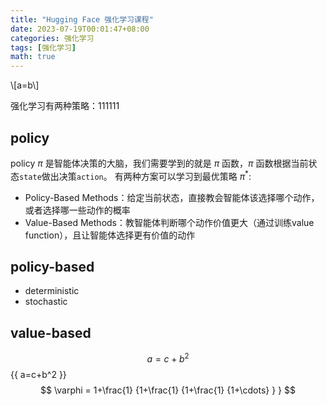 ```yaml
---
title: "Hugging Face 强化学习课程"
date: 2023-07-19T00:01:47+08:00
categories: 强化学习
tags: [强化学习]
math: true
---
```


\\[a=b\\]

强化学习有两种策略：111111
## policy
policy $\pi$ 是智能体决策的大脑，我们需要学到的就是 $\pi$ 函数，$\pi$ 函数根据当前状态`state`做出决策`action`。
有两种方案可以学习到最优策略 $\pi^{*}$:
- Policy-Based Methods：给定当前状态，直接教会智能体该选择哪个动作，或者选择哪一些动作的概率
- Value-Based Methods：教智能体判断哪个动作价值更大（通过训练value function），且让智能体选择更有价值的动作

## policy-based
- deterministic
- stochastic

## value-based
$$ a=c+b^2 $$
{{ a=c+b^2 }}
$$
 \varphi = 1+\frac{1} {1+\frac{1} {1+\frac{1} {1+\cdots} } }
$$

